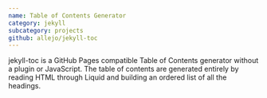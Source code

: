 ```yaml
---
name: Table of Contents Generator
category: jekyll
subcategory: projects
github: allejo/jekyll-toc
---
```


jekyll-toc is a GitHub Pages compatible Table of Contents generator without a plugin or JavaScript. The table of contents are generated entirely by reading HTML through Liquid and building an ordered list of all the headings.
